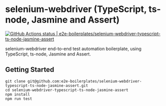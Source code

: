 # selenium-webdriver (TypeScript, ts-node, Jasmine and Assert)

[![GitHub Actions status | e2e-boilerplates/selenium-webdriver-typescript-ts-node-jasmine-assert](https://github.com/e2e-boilerplates/selenium-webdriver-typescript-ts-node-jasmine-assert/workflows/selenium-webdriver-typescript-ts-node-jasmine-assert/badge.svg)](https://github.com/e2e-boilerplates/selenium-webdriver-typescript-ts-node-jasmine-assert/actions?workflow=selenium-webdriver-typescript-ts-node-jasmine-assert)

selenium-webdriver end-to-end test automation boilerplate, using TypeScript, ts-node, Jasmine and Assert.

## Getting Started

    git clone git@github.com:e2e-boilerplates/selenium-webdriver-typescript-ts-node-jasmine-assert.git
    cd selenium-webdriver-typescript-ts-node-jasmine-assert
    npm install
    npm run test
